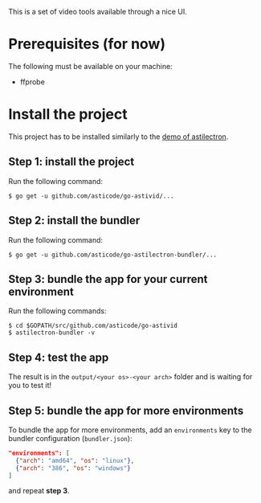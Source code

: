 This is a set of video tools available through a nice UI.

# Prerequisites (for now)

The following must be available on your machine:
- ffprobe

# Install the project

This project has to be installed similarly to the [demo of astilectron](https://github.com/asticode/go-astilectron-demo).

## Step 1: install the project

Run the following command:

    $ go get -u github.com/asticode/go-astivid/...

## Step 2: install the bundler

Run the following command:

    $ go get -u github.com/asticode/go-astilectron-bundler/...
    
## Step 3: bundle the app for your current environment

Run the following commands:

    $ cd $GOPATH/src/github.com/asticode/go-astivid
    $ astilectron-bundler -v
    
## Step 4: test the app

The result is in the `output/<your os>-<your arch>` folder and is waiting for you to test it!

## Step 5: bundle the app for more environments

To bundle the app for more environments, add an `environments` key to the bundler configuration (`bundler.json`):

```json
"environments": [
  {"arch": "amd64", "os": "linux"},
  {"arch": "386", "os": "windows"}
]
```

and repeat **step 3**.